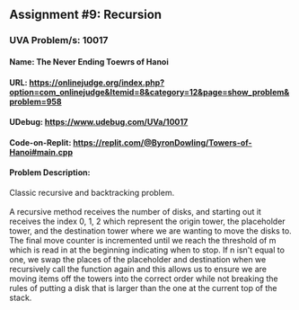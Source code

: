 ## Assignment #9: Recursion
### UVA Problem/s: 10017
#### Name: The Never Ending Toewrs of Hanoi
#### URL: https://onlinejudge.org/index.php?option=com_onlinejudge&Itemid=8&category=12&page=show_problem&problem=958
#### UDebug: https://www.udebug.com/UVa/10017
#### Code-on-Replit: https://replit.com/@ByronDowling/Towers-of-Hanoi#main.cpp

#### Problem Description:
Classic recursive and backtracking problem.
\
\
A recursive method receives the number of disks, and starting out it receives the index 0, 1, 2 which represent the origin tower, the placeholder tower, and the destination tower where we are wanting to move the disks to. The final move counter is incremented until we reach the threshold of m which is read in at the beginning indicating when to stop. If n isn't equal to one, we swap the places of the placeholder and destination when we recursively call the function again and this allows us to ensure we are moving items off the towers into the correct order while not breaking the rules of putting a disk that is larger than the one at the current top of the stack.
